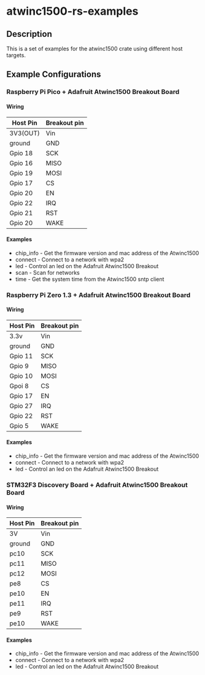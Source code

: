 # atwinc1500-rs-examples

## Description
This is a set of examples for the atwinc1500 crate using different host targets. 

## Example Configurations
### Raspberry Pi Pico + Adafruit Atwinc1500 Breakout Board
#### Wiring
|Host Pin|Breakout pin|
|---|---|
|3V3(OUT)|Vin|
|ground|GND|
|Gpio 18|SCK|
|Gpio 16|MISO|
|Gpio 19|MOSI|
|Gpio 17|CS|
|Gpio 20|EN|
|Gpio 22|IRQ|
|Gpio 21|RST|
|Gpio 20|WAKE|

#### Examples
* chip_info - Get the firmware version and mac address of the Atwinc1500
* connect - Connect to a network with wpa2
* led - Control an led on the Adafruit Atwinc1500 Breakout
* scan - Scan for networks
* time - Get the system time from the Atwinc1500 sntp client

### Raspberry Pi Zero 1.3 + Adafruit Atwinc1500 Breakout Board
#### Wiring
|Host Pin|Breakout pin|
|---|---|
|3.3v|Vin|
|ground|GND|
|Gpio 11|SCK|
|Gpio 9|MISO|
|Gpio 10|MOSI|
|Gpoi 8|CS|
|Gpio 17|EN|
|Gpio 27|IRQ|
|Gpio 22|RST|
|Gpio 5|WAKE|

#### Examples
* chip_info - Get the firmware version and mac address of the Atwinc1500
* connect - Connect to a network with wpa2
* led - Control an led on the Adafruit Atwinc1500 Breakout

### STM32F3 Discovery Board + Adafruit Atwinc1500 Breakout Board
#### Wiring
|Host Pin|Breakout pin|
|---|---|
|3V|Vin|
|ground|GND|
|pc10|SCK|
|pc11|MISO|
|pc12|MOSI|
|pe8|CS|
|pe10|EN|
|pe11|IRQ|
|pe9|RST|
|pe10|WAKE|

#### Examples
* chip_info - Get the firmware version and mac address of the Atwinc1500
* connect - Connect to a network with wpa2
* led - Control an led on the Adafruit Atwinc1500 Breakout
